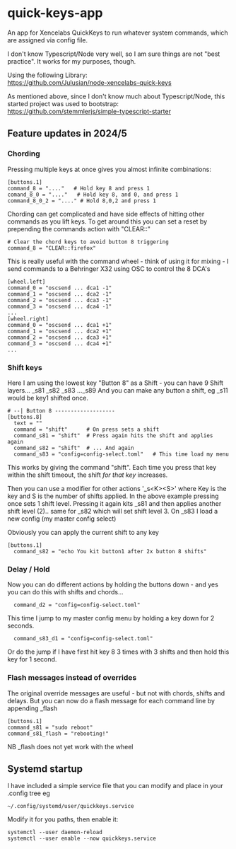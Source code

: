 # quick-keys-app

An app for Xencelabs QuickKeys to run whatever system commands, which are assigned via config file.

I don't know Typescript/Node very well, so I am sure things are not "best practice". It works for my purposes, though.

Using the following Library:  
https://github.com/Julusian/node-xencelabs-quick-keys

As mentioned above, since I don't know much about Typescript/Node, this started project was used to bootstrap:  
 https://github.com/stemmlerjs/simple-typescript-starter

## Feature updates in 2024/5
### Chording
Pressing multiple keys at once gives you almost infinite combinations:
```
[buttons.1]
command_8 = "...."   # Hold key 8 and press 1
comand_8_0 = "...."   # Hold key 8, and 0, and press 1
command_8_0_2 = "...." # Hold 8,0,2 and press 1
```

Chording can get complicated and have side effects of hitting other commands as you lift keys. To get around this you can set a reset by prepending the commands action with "CLEAR::"

```
# Clear the chord keys to avoid button 8 triggering
command_8 = "CLEAR::firefox"
```

This is really useful with the command wheel - think of using it for mixing - I send commands to a Behringer X32 using OSC to control the 8 DCA's

```
[wheel.left]
command_0 = "oscsend ... dca1 -1"
command_1 = "oscsend ... dca2 -1"
command_2 = "oscsend ... dca3 -1"
command_3 = "oscsend ... dca4 -1"
...
[wheel.right]
command_0 = "oscsend ... dca1 +1"
command_1 = "oscsend ... dca2 +1"
command_2 = "oscsend ... dca3 +1"
command_3 = "oscsend ... dca4 +1"
...
```

### Shift keys
Here I am using the lowest key "Button 8" as a Shift - you can have 9 Shift layers... _s81 _s82 _s83 ..._s89
And you can make any button a shift, eg _s11 would be key1 shifted once.

```
# --| Button 8 -------------------
[buttons.8]
  text = ""
  command = "shift"      # On press sets a shift
  command_s81 = "shift"  # Press again hits the shift and applies again
  command_s82 = "shift"  # ... And again
  command_s83 = "config=config-select.toml"   # This time load my menu
```

This works by giving the command "shift". Each time you press that key within the shift timeout, the shift *for that key* increases.

Then you can use a modifier for other actions '_s\<K\>\<S\>' where Key is the key and S is the number of shifts applied. In the above example pressing once sets 1 shift level. Pressing it again kits _s81 and then applies another shift level (2).. same for _s82 which will set shift level 3. On _s83 I load a new config (my master config select)

Obviously you can apply the current shift to any key

```
[buttons.1]
  command_s82 = "echo You kit button1 after 2x button 8 shifts"
```

### Delay / Hold
Now you can do different actions by holding the buttons down - and yes you can do this with shifts and chords...

```
  command_d2 = "config=config-select.toml"
```

This time I jump to my master config menu by holding a key down for 2 seconds.

```
  command_s83_d1 = "config=config-select.toml"
```
Or do the jump if I have first hit key 8 3 times with 3 shifts and then hold this key for 1 second.

### Flash messages instead of overrides
The original override messages are useful - but not with chords, shifts and delays. But you can now do a flash message for each command line by appending _flash

```
[buttons.1]
command_s81 = "sudo reboot"
command_s81_flash = "rebooting!"
```
NB _flash does not yet work with the wheel

## Systemd startup
I have included a simple service file that you can modify and place in your .config tree eg

```
~/.config/systemd/user/quickkeys.service
```

Modify it for you paths, then enable it:
```
systemctl --user daemon-reload
systemctl --user enable --now quickkeys.service
``` 
